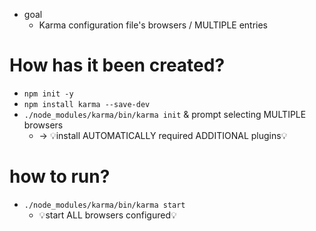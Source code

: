 * goal
  * Karma configuration file's browsers / MULTIPLE entries

# How has it been created?
* `npm init -y`
* `npm install karma --save-dev`
* `./node_modules/karma/bin/karma init` & prompt selecting MULTIPLE browsers
  * -> 💡install AUTOMATICALLY required ADDITIONAL plugins💡

# how to run?
* `./node_modules/karma/bin/karma start`
  * 💡start ALL browsers configured💡
